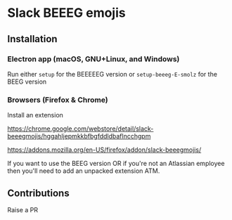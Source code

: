 # Slack BEEEG emojis
## Installation
### Electron app (macOS, GNU+Linux, and Windows)
Run either `setup` for the BEEEEEG version or `setup-beeeg-E-smolz` for the BEEG version
### Browsers (Firefox & Chrome)
Install an extension

https://chrome.google.com/webstore/detail/slack-beeegmojis/hggahljepmkkbfbgfddldbaflncchgpm

https://addons.mozilla.org/en-US/firefox/addon/slack-beeegmojis/

If you want to use the BEEG version OR if you're not an Atlassian employee then you'll need to add an unpacked extension ATM.
## Contributions
Raise a PR
